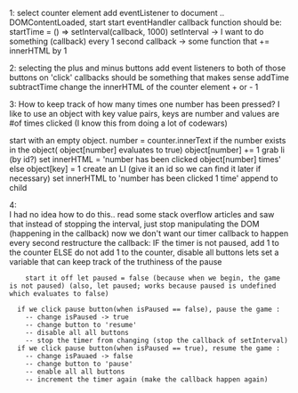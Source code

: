 1:
  select counter element
  add eventListener to document .. DOMContentLoaded, start
  start eventHandler callback function should be:
      startTime = () => setInterval(callback, 1000)
          setInterval -> I want to do something (callback) every 1 second
          callback -> some function that += innerHTML by 1

2:
  selecting the plus and minus buttons
  add event listeners to both of those buttons on 'click'
  callbacks should be something that makes sense
    addTime
    subtractTime
    change the innerHTML of the counter element + or - 1

3:
  How to keep track of how many times one number has been pressed? I like to use an object with key value pairs, keys are number and values are #of times clicked (I know this from doing a lot of codewars)

  start with an empty object.
  number = counter.innerText
  if the number exists in the object( object[number] evaluates to true)
      object[number] += 1
      grab li (by id?)
      set innerHTML = 'number has been clicked object[number] times'
  else
      object[key] = 1
      create an LI (give it an id so we can find it later if necessary)
      set innerHTML to 'number has been clicked 1 time'
      append to child

4:  
    I had no idea how to do this.. read some stack overflow articles and saw that instead of stopping the interval, just stop manipulating the DOM (happening in the callback)
      now we don't want our timer callback to happen every second
      restructure the callback:
          IF the timer is not paused, add 1 to the counter
          ELSE do not add 1 to the counter, disable all buttons
      lets set a variable that can keep track of the truthiness of the pause

        start it off let paused = false (because when we begin, the game is not paused) (also, let paused; works because paused is undefined which evaluates to false)

      if we click pause button(when isPaused == false), pause the game :
        -- change isPaused -> true
        -- change button to 'resume'
        -- disable all all buttons
        -- stop the timer from changing (stop the callback of setInterval)
      if we click pause button(when isPaused == true), resume the game :
        -- change isPauaed -> false
        -- change button to 'pause'
        -- enable all all buttons
        -- increment the timer again (make the callback happen again)
